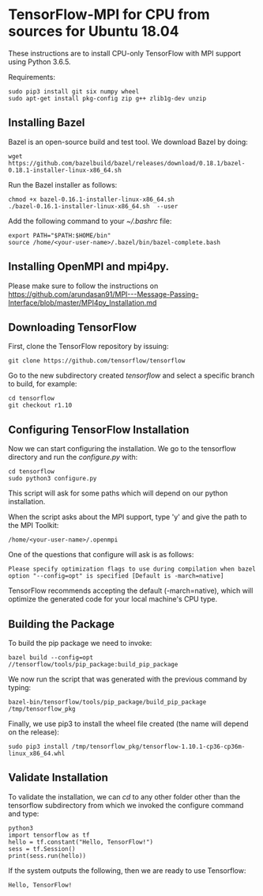 # TensorFlow-MPI for CPU from sources for Ubuntu 18.04

These instructions are to install CPU-only TensorFlow with MPI support using Python 3.6.5.

Requirements:

    sudo pip3 install git six numpy wheel 
    sudo apt-get install pkg-config zip g++ zlib1g-dev unzip

## Installing Bazel

Bazel is an open-source build and test tool. We download Bazel by doing:

    wget https://github.com/bazelbuild/bazel/releases/download/0.18.1/bazel-0.18.1-installer-linux-x86_64.sh
    
Run the Bazel installer as follows:

    chmod +x bazel-0.16.1-installer-linux-x86_64.sh 
    ./bazel-0.16.1-installer-linux-x86_64.sh  --user

Add the following command to your _~/.bashrc_ file:

    export PATH="$PATH:$HOME/bin"
    source /home/<your-user-name>/.bazel/bin/bazel-complete.bash

## Installing OpenMPI and mpi4py.

Please make sure to follow the instructions on https://github.com/arundasan91/MPI---Message-Passing-Interface/blob/master/MPI4py_Installation.md

## Downloading TensorFlow

First, clone the TensorFlow repository by issuing:
  
    git clone https://github.com/tensorflow/tensorflow
 
Go to the new subdirectory created _tensorflow_ and select a specific branch to build, for example:
    
    cd tensorflow
    git checkout r1.10

## Configuring TensorFlow Installation

Now we can start configuring the installation. We go to the tensorflow directory and run the _configure.py_ with:

    cd tensorflow
    sudo python3 configure.py
    
This script will ask for some paths which will depend on our python installation.

When the script asks about the MPI support, type 'y' and give the path to the MPI Toolkit: 

    /home/<your-user-name>/.openmpi

One of the questions that configure will ask is as follows:

    Please specify optimization flags to use during compilation when bazel option "--config=opt" is specified [Default is -march=native]

TensorFlow recommends accepting the default (-march=native), which will optimize the generated code for your local machine's CPU type.

## Building the Package

To build the pip package we need to invoke:

    bazel build --config=opt //tensorflow/tools/pip_package:build_pip_package
    
We now run the script that was generated with the previous command by typing:

    bazel-bin/tensorflow/tools/pip_package/build_pip_package /tmp/tensorflow_pkg

Finally, we use pip3 to install the wheel file created (the name will depend on the release):

    sudo pip3 install /tmp/tensorflow_pkg/tensorflow-1.10.1-cp36-cp36m-linux_x86_64.whl

## Validate Installation

To validate the installation, we can _cd_ to any other folder other than the tensorflow subdirectory from which we invoked the configure command and type:

    python3
    import tensorflow as tf
    hello = tf.constant("Hello, TensorFlow!")
    sess = tf.Session()
    print(sess.run(hello))
    
If the system outputs the following, then we are ready to use Tensorflow:

    Hello, TensorFlow!
    
